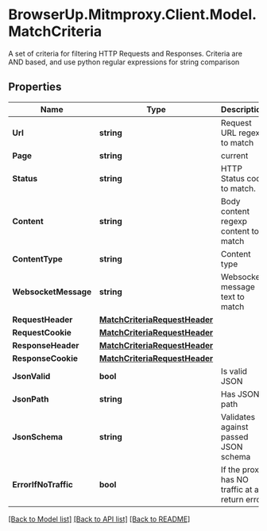 # BrowserUp.Mitmproxy.Client.Model.MatchCriteria
A set of criteria for filtering HTTP Requests and Responses.                          Criteria are AND based, and use python regular expressions for string comparison

## Properties

Name | Type | Description | Notes
------------ | ------------- | ------------- | -------------
**Url** | **string** | Request URL regexp to match | [optional] 
**Page** | **string** | current|all | [optional] 
**Status** | **string** | HTTP Status code to match. | [optional] 
**Content** | **string** | Body content regexp content to match | [optional] 
**ContentType** | **string** | Content type | [optional] 
**WebsocketMessage** | **string** | Websocket message text to match | [optional] 
**RequestHeader** | [**MatchCriteriaRequestHeader**](MatchCriteriaRequestHeader.md) |  | [optional] 
**RequestCookie** | [**MatchCriteriaRequestHeader**](MatchCriteriaRequestHeader.md) |  | [optional] 
**ResponseHeader** | [**MatchCriteriaRequestHeader**](MatchCriteriaRequestHeader.md) |  | [optional] 
**ResponseCookie** | [**MatchCriteriaRequestHeader**](MatchCriteriaRequestHeader.md) |  | [optional] 
**JsonValid** | **bool** | Is valid JSON | [optional] 
**JsonPath** | **string** | Has JSON path | [optional] 
**JsonSchema** | **string** | Validates against passed JSON schema | [optional] 
**ErrorIfNoTraffic** | **bool** | If the proxy has NO traffic at all, return error | [optional] [default to true]

[[Back to Model list]](../README.md#documentation-for-models) [[Back to API list]](../README.md#documentation-for-api-endpoints) [[Back to README]](../README.md)

